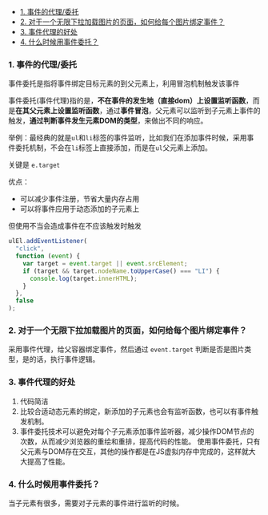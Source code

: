 - [1. 事件的代理/委托](#1-事件的代理委托)
- [2. 对于一个无限下拉加载图片的页面，如何给每个图片绑定事件？](#2-对于一个无限下拉加载图片的页面如何给每个图片绑定事件)
- [3. 事件代理的好处](#3-事件代理的好处)
- [4. 什么时候用事件委托？](#4-什么时候用事件委托)

### 1. 事件的代理/委托

事件委托是指将事件绑定目标元素的到父元素上，利用冒泡机制触发该事件

事件委托(事件代理)指的是，**不在事件的发生地（直接dom）上设置监听函数**，而是**在其父元素上设置监听函数**，通过**事件冒泡**，父元素可以监听到子元素上事件的触发，**通过判断事件发生元素DOM的类型**，来做出不同的响应。

举例：最经典的就是`ul`和`li`标签的事件监听，比如我们在添加事件时候，采用事件委托机制，不会在`li`标签上直接添加，而是在`ul`父元素上添加。

关键是 `e.target`

优点：

- 可以减少事件注册，节省大量内存占用
- 可以将事件应用于动态添加的子元素上

但使用不当会造成事件在不应该触发时触发

```js
ulEl.addEventListener(
  "click",
  function (event) {
    var target = event.target || event.srcElement;
    if (target && target.nodeName.toUpperCase() === "LI") {
      console.log(target.innerHTML);
    }
  },
  false
);
```


### 2. 对于一个无限下拉加载图片的页面，如何给每个图片绑定事件？
采用事件代理，给父容器绑定事件，然后通过 `event.target` 判断是否是图片类型，是的话，执行事件逻辑。


### 3. 事件代理的好处
1. 代码简洁
2. 比较合适动态元素的绑定，新添加的子元素也会有监听函数，也可以有事件触发机制。
3. 事件委托技术可以避免对每个子元素添加事件监听器，减少操作DOM节点的次数，从而减少浏览器的重绘和重排，提高代码的性能。
   使用事件委托，只有父元素与DOM存在交互，其他的操作都是在JS虚拟内存中完成的，这样就大大提高了性能。

### 4. 什么时候用事件委托？
当子元素有很多，需要对子元素的事件进行监听的时候。
